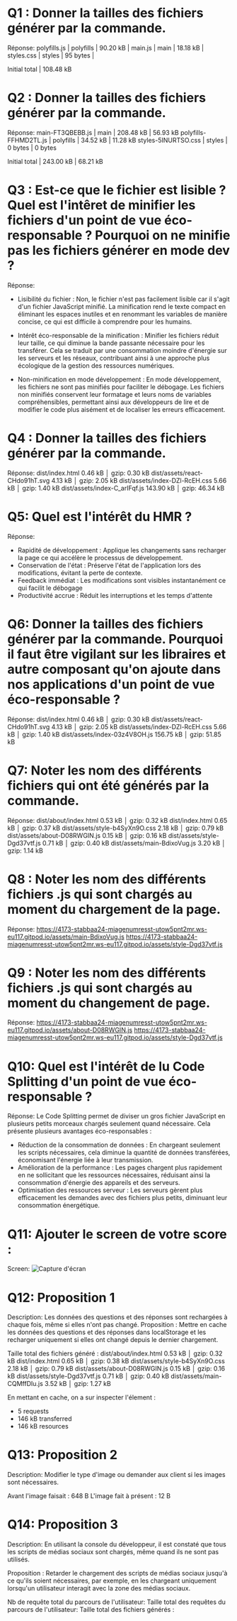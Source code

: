 # Q1 : Donner la tailles des fichiers générer par la commande.
Réponse:
polyfills.js        | polyfills     |  90.20 kB | 
main.js             | main          |  18.18 kB | 
styles.css          | styles        |  95 bytes |

Initial total | 108.48 kB

# Q2 : Donner la tailles des fichiers générer par la commande.
Réponse:
main-FT3QBEBB.js      | main          | 208.48 kB | 56.93 kB
polyfills-FFHMD2TL.js | polyfills     |  34.52 kB | 11.28 kB
styles-5INURTSO.css   | styles        |   0 bytes | 0 bytes

Initial total | 243.00 kB |                68.21 kB

# Q3 : Est-ce que le fichier est lisible ? Quel est l'intêret de minifier les fichiers d'un point de vue éco-responsable ? Pourquoi on ne minifie pas les fichiers générer en mode dev ?
Réponse:
- Lisibilité du fichier : Non, le fichier n'est pas facilement lisible car il s'agit d'un fichier JavaScript minifié. La minification rend le texte compact en éliminant les espaces inutiles et en renommant les variables de manière concise, ce qui est difficile à comprendre pour les humains.

- Intérêt éco-responsable de la minification : Minifier les fichiers réduit leur taille, ce qui diminue la bande passante nécessaire pour les transférer. Cela se traduit par une consommation moindre d'énergie sur les serveurs et les réseaux, contribuant ainsi à une approche plus écologique de la gestion des ressources numériques.

- Non-minification en mode développement : En mode développement, les fichiers ne sont pas minifiés pour faciliter le débogage. Les fichiers non minifiés conservent leur formatage et leurs noms de variables compréhensibles, permettant ainsi aux développeurs de lire et de modifier le code plus aisément et de localiser les erreurs efficacement.

# Q4 : Donner la tailles des fichiers générer par la commande.
Réponse:
dist/index.html                   0.46 kB │ gzip:  0.30 kB
dist/assets/react-CHdo91hT.svg    4.13 kB │ gzip:  2.05 kB
dist/assets/index-DZl-RcEH.css    5.66 kB │ gzip:  1.40 kB
dist/assets/index-C_arIFqf.js   143.90 kB │ gzip: 46.34 kB

# Q5: Quel est l'intérêt du HMR ?
Réponse:
- Rapidité de développement : Applique les changements sans recharger la page ce qui accélère le processus de développement.
- Conservation de l'état : Préserve l'état de l'application lors des modifications, évitant la perte de contexte.
- Feedback immédiat : Les modifications sont visibles instantanément ce qui facilit le débogage
- Productivité accrue : Réduit les interruptions et les temps d'attente

# Q6: Donner la tailles des fichiers générer par la commande. Pourquoi il faut être vigilant sur les libraires et autre composant qu'on ajoute dans nos applications d'un point de vue éco-responsable ?
Réponse:
dist/index.html                   0.46 kB │ gzip:  0.30 kB
dist/assets/react-CHdo91hT.svg    4.13 kB │ gzip:  2.05 kB
dist/assets/index-DZl-RcEH.css    5.66 kB │ gzip:  1.40 kB
dist/assets/index-03z4V8OH.js   156.75 kB │ gzip: 51.85 kB

# Q7: Noter les nom des différents fichiers qui ont été générés par la commande.
Réponse:
dist/about/index.html           0.53 kB │ gzip: 0.32 kB
dist/index.html                 0.65 kB │ gzip: 0.37 kB
dist/assets/style-b4SyXn9O.css  2.18 kB │ gzip: 0.79 kB
dist/assets/about-D08RWGIN.js   0.15 kB │ gzip: 0.16 kB
dist/assets/style-Dgd37vtf.js   0.71 kB │ gzip: 0.40 kB
dist/assets/main-BdixoVug.js    3.20 kB │ gzip: 1.14 kB

# Q8 : Noter les nom des différents fichiers .js qui sont chargés au moment du chargement de la page.
Réponse:
https://4173-stabbaa24-miagenumresst-utow5pnt2mr.ws-eu117.gitpod.io/assets/main-BdixoVug.js
https://4173-stabbaa24-miagenumresst-utow5pnt2mr.ws-eu117.gitpod.io/assets/style-Dgd37vtf.js

# Q9 : Noter les nom des différents fichiers .js qui sont chargés au moment du changement de page.
Réponse:
https://4173-stabbaa24-miagenumresst-utow5pnt2mr.ws-eu117.gitpod.io/assets/about-D08RWGIN.js
https://4173-stabbaa24-miagenumresst-utow5pnt2mr.ws-eu117.gitpod.io/assets/style-Dgd37vtf.js

# Q10: Quel est l'intérêt de lu Code Splitting d'un point de vue éco-responsable ?
Réponse:
Le Code Splitting permet de diviser un gros fichier JavaScript en plusieurs petits morceaux chargés seulement quand nécessaire. Cela présente plusieurs avantages éco-responsables :

- Réduction de la consommation de données : En chargeant seulement les scripts nécessaires, cela diminue la quantité de données transférées, économisant l'énergie liée à leur transmission.
- Amélioration de la performance : Les pages chargent plus rapidement en ne sollicitant que les ressources nécessaires, réduisant ainsi la consommation d'énergie des appareils et des serveurs.
- Optimisation des ressources serveur : Les serveurs gèrent plus efficacement les demandes avec des fichiers plus petits, diminuant leur consommation énergétique.

# Q11: Ajouter le screen de votre score :
Screen:
![Capture d'écran](assets/score_eco.png)

# Q12:  Proposition 1
Description: Les données des questions et des réponses sont rechargées à chaque fois, même si elles n'ont pas changé.
Proposition : Mettre en cache les données des questions et des réponses dans localStorage et les recharger uniquement si elles ont changé depuis le dernier chargement.

Taille total des fichiers généré :
dist/about/index.html           0.53 kB │ gzip: 0.32 kB
dist/index.html                 0.65 kB │ gzip: 0.38 kB
dist/assets/style-b4SyXn9O.css  2.18 kB │ gzip: 0.79 kB
dist/assets/about-D08RWGIN.js   0.15 kB │ gzip: 0.16 kB
dist/assets/style-Dgd37vtf.js   0.71 kB │ gzip: 0.40 kB
dist/assets/main-CQMffDIu.js    3.52 kB │ gzip: 1.27 kB

En mettant en cache, on a sur inspecter l'élement : 
- 5 requests
- 146 kB transferred
- 146 kB resources

# Q13:  Proposition 2
Description: Modifier le type d'image ou demander aux client si les images sont nécessaires.

Avant l'image faisait : 648 B
L'image fait à présent : 12 B

# Q14:  Proposition 3
Description: En utilisant la console du développeur, il est constaté que tous les scripts de médias sociaux sont chargés, même quand ils ne sont pas utilisés.

Proposition : Retarder le chargement des scripts de médias sociaux jusqu'à ce qu'ils soient nécessaires, par exemple, en les chargeant uniquement lorsqu'un utilisateur interagit avec la zone des médias sociaux.

Nb de requête total du parcours de l'utilisateur:
Taille total des requêtes du parcours de l'utilisateur:
Taille total des fichiers générés :